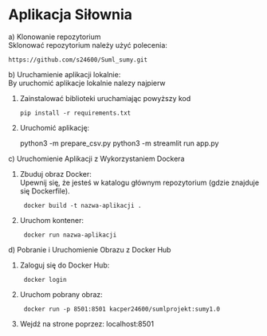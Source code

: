 # Aplikacja Siłownia
a) Klonowanie repozytorium\
Sklonować repozytorium należy użyć polecenia:

    https://github.com/s24600/Suml_sumy.git

b) Uruchamienie aplikacji lokalnie: \
By uruchomić aplikacje lokalnie nalezy najpierw 
1. Zainstalować biblioteki uruchamiając powyższy kod

       pip install -r requirements.txt
    
3. Uruchomić aplikację:
	
	python3 -m prepare_csv.py
	python3 -m streamlit run app.py 

c) Uruchomienie Aplikacji z Wykorzystaniem Dockera
1. Zbuduj obraz Docker: \
Upewnij się, że jesteś w katalogu głównym repozytorium (gdzie znajduje się Dockerfile).

        docker build -t nazwa-aplikacji .
    
2. Uruchom kontener:

        docker run nazwa-aplikacji

d) Pobranie i Uruchomienie Obrazu z Docker Hub

1. Zaloguj się do Docker Hub:

        docker login

2. Uruchom pobrany obraz:

        docker run -p 8501:8501 kacper24600/sumlprojekt:sumy1.0

3. Wejdź na strone poprzez:
	localhost:8501
